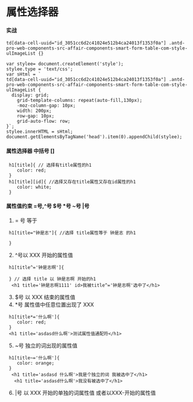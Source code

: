 # 属性选择器
#### 实战
```
td[data-cell-uuid="id_3051cc6d2c41024e512b4ca24013f1353f0a"] .antd-pro-web-components-src-affair-components-smart-form-table-com-style-ulImageList {}
```
```
var stylee= document.createElement('style');
stylee.type = 'text/css';
var sHtml = `
td[data-cell-uuid="id_3051cc6d2c41024e512b4ca24013f1353f0a"] .antd-pro-web-components-src-affair-components-smart-form-table-com-style-ulImageList {
  display: grid;
    grid-template-columns: repeat(auto-fill,130px);
    -moz-column-gap: 10px;
    width: 200px;
    row-gap: 10px;
    grid-auto-flow: row;
}`;
stylee.innerHTML = sHtml;
document.getElementsByTagName('head').item(0).appendChild(stylee);
```
#### 属性选择器 中括号 []
````
 h1[title]{ // 选择有title属性的h1
    color: red; 
 } 
 h1[title][id]{ //选择又存在title属性又存在id属性的h1
    color: white; 
 }

````

#### 属性值约束 =号,^号 $号 *号  ~号 |号
1. = 号 等于
````
 h1[title="钟是志"]{ //选择 title属性等于 钟是志 的h1
     
 }

````

2. ^号以 XXX 开始的属性值
````
 h1[title^='钟是志啊']{
     
 } // 选择 title 以 钟是志啊 开始的h1
  <h1 title='钟是志啊1111' id>我被title^='钟是志啊'选中了</h1>
````
3. $号  以 XXX 结束的属性值
4. *号 属性值中任意位置出现了 XXX
```
 h1[title*='什么啊']{
    color: red;
 }
 <h1 title='asdasd什么啊'>测试属性值通配符</h1>
```
5. ~号 独立的词出现的属性值
````
 h1[title~='什么啊']{
    color: orange;
 }
  <h1 title='asdasd 什么啊'>我是个独立的词 我被选中了</h1>
   <h1 title='asdasd什么啊'>我没有被选中了</h1>
````
6. |号 以 XXX 开始的单独的词属性值 或者以XXX-开始的属性值
